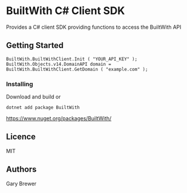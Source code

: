 # BuiltWith C# Client SDK

Provides a C# client SDK providing functions to access the BuiltWith API

## Getting Started

```
BuiltWith.BuiltWithClient.Init ( "YOUR_API_KEY" );
BuiltWith.Objects.v14.DomainAPI domain = BuiltWith.BuiltWithClient.GetDomain ( "example.com" );
```

### Installing

Download and build or 

```
dotnet add package BuiltWith
```

https://www.nuget.org/packages/BuiltWith/



## Licence
MIT

## Authors

Gary Brewer